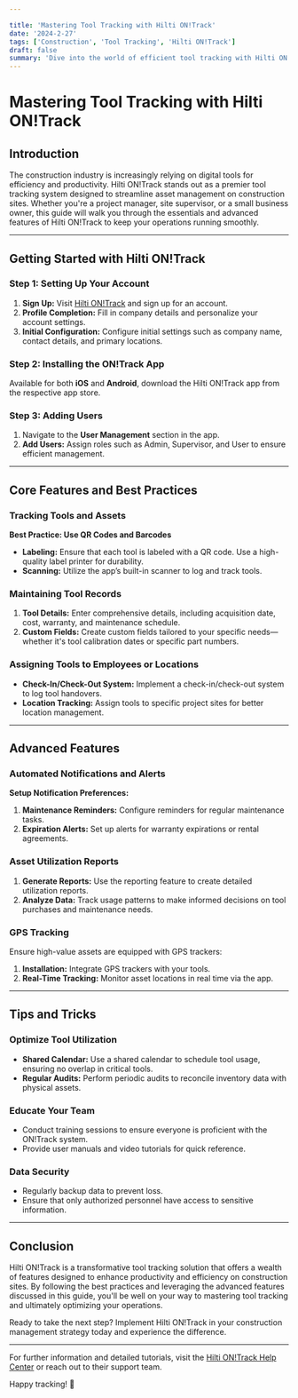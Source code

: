 ```yaml
---

title: 'Mastering Tool Tracking with Hilti ON!Track'
date: '2024-2-27'
tags: ['Construction', 'Tool Tracking', 'Hilti ON!Track']
draft: false
summary: 'Dive into the world of efficient tool tracking with Hilti ON!Track. Learn best practices, advanced tutorials, and tips to streamline construction site management.'
---
```


# Mastering Tool Tracking with Hilti ON!Track

## Introduction

The construction industry is increasingly relying on digital tools for efficiency and productivity. Hilti ON!Track stands out as a premier tool tracking system designed to streamline asset management on construction sites. Whether you're a project manager, site supervisor, or a small business owner, this guide will walk you through the essentials and advanced features of Hilti ON!Track to keep your operations running smoothly.

---

## Getting Started with Hilti ON!Track

### Step 1: Setting Up Your Account

1. **Sign Up:** Visit [Hilti ON!Track](https://www.hilti.com/ontrack) and sign up for an account.
2. **Profile Completion:** Fill in company details and personalize your account settings.
3. **Initial Configuration:** Configure initial settings such as company name, contact details, and primary locations.

### Step 2: Installing the ON!Track App

Available for both **iOS** and **Android**, download the Hilti ON!Track app from the respective app store. 

### Step 3: Adding Users

1. Navigate to the **User Management** section in the app.
2. **Add Users:** Assign roles such as Admin, Supervisor, and User to ensure efficient management.

---

## Core Features and Best Practices

### Tracking Tools and Assets

**Best Practice: Use QR Codes and Barcodes**

- **Labeling:** Ensure that each tool is labeled with a QR code. Use a high-quality label printer for durability.
- **Scanning:** Utilize the app’s built-in scanner to log and track tools.

### Maintaining Tool Records

1. **Tool Details:** Enter comprehensive details, including acquisition date, cost, warranty, and maintenance schedule.
2. **Custom Fields:** Create custom fields tailored to your specific needs—whether it's tool calibration dates or specific part numbers.

### Assigning Tools to Employees or Locations

- **Check-In/Check-Out System:** Implement a check-in/check-out system to log tool handovers.
- **Location Tracking:** Assign tools to specific project sites for better location management.

---

## Advanced Features

### Automated Notifications and Alerts

**Setup Notification Preferences:**

1. **Maintenance Reminders:** Configure reminders for regular maintenance tasks.
2. **Expiration Alerts:** Set up alerts for warranty expirations or rental agreements.

### Asset Utilization Reports

1. **Generate Reports:** Use the reporting feature to create detailed utilization reports.
2. **Analyze Data:** Track usage patterns to make informed decisions on tool purchases and maintenance needs.

### GPS Tracking

Ensure high-value assets are equipped with GPS trackers:

1. **Installation:** Integrate GPS trackers with your tools.
2. **Real-Time Tracking:** Monitor asset locations in real time via the app.

---

## Tips and Tricks

### Optimize Tool Utilization

- **Shared Calendar:** Use a shared calendar to schedule tool usage, ensuring no overlap in critical tools.
- **Regular Audits:** Perform periodic audits to reconcile inventory data with physical assets.

### Educate Your Team

- Conduct training sessions to ensure everyone is proficient with the ON!Track system.
- Provide user manuals and video tutorials for quick reference.

### Data Security

- Regularly backup data to prevent loss.
- Ensure that only authorized personnel have access to sensitive information.

---

## Conclusion

Hilti ON!Track is a transformative tool tracking solution that offers a wealth of features designed to enhance productivity and efficiency on construction sites. By following the best practices and leveraging the advanced features discussed in this guide, you'll be well on your way to mastering tool tracking and ultimately optimizing your operations.

Ready to take the next step? Implement Hilti ON!Track in your construction management strategy today and experience the difference.

---

For further information and detailed tutorials, visit the [Hilti ON!Track Help Center](https://www.hilti.com/hipl/en/support) or reach out to their support team.

Happy tracking! 🚀